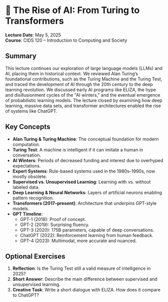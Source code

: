 # 🧠 The Rise of AI: From Turing to Transformers  
**Lecture Date**: May 5, 2025  
**Course**: CIDS 120 – Introduction to Computing and Society  

## Summary  
This lecture continues our exploration of large language models (LLMs) and AI, placing them in historical context. We reviewed Alan Turing’s foundational contributions, such as the Turing Machine and the Turing Test, and traced the development of AI through the 20th century to the deep learning revolution. We discussed early AI programs like ELIZA, the hype and disillusionment cycles of the "AI winters," and the eventual emergence of probabilistic learning models. The lecture closed by examining how deep learning, massive data sets, and transformer architectures enabled the rise of systems like ChatGPT.

## Key Concepts
- **Alan Turing & Turing Machine**: The conceptual foundation for modern computation.
- **Turing Test**: A machine is intelligent if it can imitate a human in conversation.
- **AI Winters**: Periods of decreased funding and interest due to overhyped expectations.
- **Expert Systems**: Rule-based systems used in the 1980s–1990s, now mostly obsolete.
- **Supervised vs. Unsupervised Learning**: Learning with vs. without labeled data.
- **Deep Learning & Neural Networks**: Layers of artificial neurons enabling pattern recognition.
- **Transformers (2017–present)**: Architecture that underpins GPT-style models.
- **GPT Timeline**:
  - GPT-1 (2018): Proof of concept.
  - GPT-2 (2019): Surprising fluency.
  - GPT-3 (2020): 175B parameters, capable of deep conversations.
  - ChatGPT (2022): Reinforcement learning from human feedback.
  - GPT-4 (2023): Multimodal, more accurate and nuanced.

## Optional Exercises
1. **Reflection**: Is the Turing Test still a valid measure of intelligence in 2025?
2. **Short Answer**: Describe the main difference between supervised and unsupervised learning.
3. **Creative Task**: Write a short dialogue with ELIZA. How does it compare to ChatGPT?
